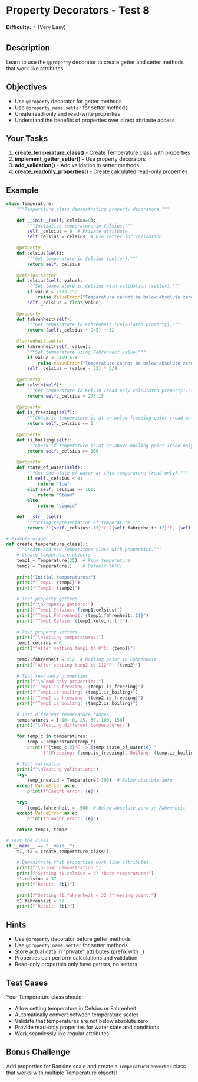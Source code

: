 # Property Decorators - Test 8

**Difficulty:** ⭐ (Very Easy)

## Description

Learn to use the `@property` decorator to create getter and setter methods that work like attributes.

## Objectives

- Use `@property` decorator for getter methods
- Use `@property_name.setter` for setter methods
- Create read-only and read-write properties
- Understand the benefits of properties over direct attribute access

## Your Tasks

1. **create_temperature_class()** - Create Temperature class with properties
2. **implement_getter_setter()** - Use property decorators
3. **add_validation()** - Add validation in setter methods
4. **create_readonly_properties()** - Create calculated read-only properties

## Example

```python
class Temperature:
    """Temperature class demonstrating property decorators."""
    
    def __init__(self, celsius=0):
        """Initialize temperature in Celsius."""
        self._celsius = 0  # Private attribute
        self.celsius = celsius  # Use setter for validation
    
    @property
    def celsius(self):
        """Get temperature in Celsius (getter)."""
        return self._celsius
    
    @celsius.setter
    def celsius(self, value):
        """Set temperature in Celsius with validation (setter)."""
        if value < -273.15:
            raise ValueError("Temperature cannot be below absolute zero (-273.15°C)")
        self._celsius = float(value)
    
    @property
    def fahrenheit(self):
        """Get temperature in Fahrenheit (calculated property)."""
        return (self._celsius * 9/5) + 32
    
    @fahrenheit.setter
    def fahrenheit(self, value):
        """Set temperature using Fahrenheit value."""
        if value < -459.67:
            raise ValueError("Temperature cannot be below absolute zero (-459.67°F)")
        self._celsius = (value - 32) * 5/9
    
    @property
    def kelvin(self):
        """Get temperature in Kelvin (read-only calculated property)."""
        return self._celsius + 273.15
    
    @property
    def is_freezing(self):
        """Check if temperature is at or below freezing point (read-only)."""
        return self._celsius <= 0
    
    @property
    def is_boiling(self):
        """Check if temperature is at or above boiling point (read-only)."""
        return self._celsius >= 100
    
    @property
    def state_of_water(self):
        """Get the state of water at this temperature (read-only)."""
        if self._celsius < 0:
            return "Ice"
        elif self._celsius >= 100:
            return "Steam"
        else:
            return "Liquid"
    
    def __str__(self):
        """String representation of temperature."""
        return f"{self._celsius:.1f}°C ({self.fahrenheit:.1f}°F, {self.kelvin:.1f}K) - Water: {self.state_of_water}"

# Example usage
def create_temperature_class():
    """Create and use Temperature class with properties."""
    # Create temperature objects
    temp1 = Temperature(25)  # Room temperature
    temp2 = Temperature()    # Default (0°C)
    
    print("Initial temperatures:")
    print(f"Temp1: {temp1}")
    print(f"Temp2: {temp2}")
    
    # Test property getters
    print(f"\nProperty getters:")
    print(f"Temp1 Celsius: {temp1.celsius}")
    print(f"Temp1 Fahrenheit: {temp1.fahrenheit:.1f}")
    print(f"Temp1 Kelvin: {temp1.kelvin:.1f}")
    
    # Test property setters
    print(f"\nSetting temperatures:")
    temp1.celsius = 0
    print(f"After setting temp1 to 0°C: {temp1}")
    
    temp2.fahrenheit = 212  # Boiling point in Fahrenheit
    print(f"After setting temp2 to 212°F: {temp2}")
    
    # Test read-only properties
    print(f"\nRead-only properties:")
    print(f"Temp1 is freezing: {temp1.is_freezing}")
    print(f"Temp1 is boiling: {temp1.is_boiling}")
    print(f"Temp2 is freezing: {temp2.is_freezing}")
    print(f"Temp2 is boiling: {temp2.is_boiling}")
    
    # Test different temperature ranges
    temperatures = [-10, 0, 25, 50, 100, 150]
    print(f"\nTesting different temperatures:")
    
    for temp_c in temperatures:
        temp = Temperature(temp_c)
        print(f"{temp_c:3}°C -> {temp.state_of_water:6} "
              f"(Freezing: {temp.is_freezing}, Boiling: {temp.is_boiling})")
    
    # Test validation
    print(f"\nTesting validation:")
    try:
        temp_invalid = Temperature(-300)  # Below absolute zero
    except ValueError as e:
        print(f"Caught error: {e}")
    
    try:
        temp1.fahrenheit = -500  # Below absolute zero in Fahrenheit
    except ValueError as e:
        print(f"Caught error: {e}")
    
    return temp1, temp2

# Test the class
if __name__ == "__main__":
    t1, t2 = create_temperature_class()
    
    # Demonstrate that properties work like attributes
    print(f"\nFinal demonstration:")
    print(f"Setting t1.celsius = 37 (body temperature)")
    t1.celsius = 37
    print(f"Result: {t1}")
    
    print(f"Setting t1.fahrenheit = 32 (freezing point)")
    t1.fahrenheit = 32
    print(f"Result: {t1}")
```

## Hints

- Use `@property` decorator before getter methods
- Use `@property_name.setter` for setter methods
- Store actual data in "private" attributes (prefix with `_`)
- Properties can perform calculations and validation
- Read-only properties only have getters, no setters

## Test Cases

Your Temperature class should:

- Allow setting temperature in Celsius or Fahrenheit
- Automatically convert between temperature scales
- Validate that temperatures are not below absolute zero
- Provide read-only properties for water state and conditions
- Work seamlessly like regular attributes

## Bonus Challenge

Add properties for Rankine scale and create a `TemperatureConverter` class that works with multiple Temperature objects!
